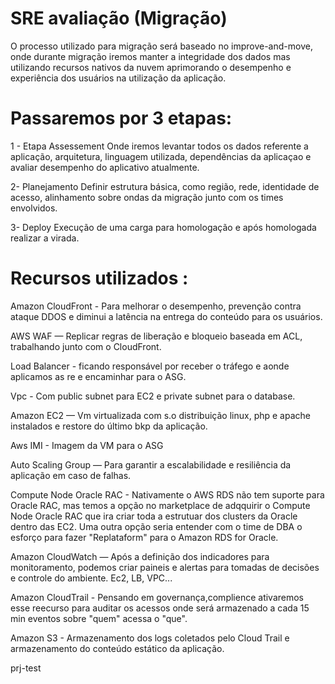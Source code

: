 # SRE avaliação (Migração)

O processo utilizado para migração será baseado no improve-and-move, onde durante migração iremos manter a integridade dos dados mas utilizando recursos nativos da nuvem aprimorando o desempenho e experiência dos usuários na utilização da aplicação.

# Passaremos por 3 etapas:

1 - Etapa Assessement
Onde iremos levantar todos os dados referente a aplicação, arquitetura, linguagem utilizada, dependências da aplicaçao e avaliar desempenho do aplicativo atualmente.

2- Planejamento
Definir estrutura básica, como região, rede, identidade de acesso, alinhamento sobre ondas da migração junto com os times envolvidos.

3- Deploy
Execução de uma carga para homologação e após homologada realizar a virada.


# Recursos utilizados :

Amazon CloudFront - Para melhorar o desempenho, prevenção contra ataque DDOS e diminui a latência na entrega do conteúdo para os usuários. 

AWS WAF — Replicar regras de liberação e bloqueio baseada em ACL, trabalhando junto com o CloudFront.

Load Balancer - ficando responsável por receber o tráfego e aonde aplicamos as re e encaminhar para o ASG.

Vpc -  Com public subnet para EC2  e private subnet para o database. 

Amazon EC2 — Vm virtualizada com s.o distribuição linux, php e apache instalados e restore do último bkp da aplicação.

Aws IMI -  Imagem da VM para o ASG

Auto Scaling Group — Para garantir a escalabilidade e resiliência da aplicação em caso de falhas.

Compute Node Oracle RAC - Nativamente o AWS RDS não tem suporte para Oracle RAC, mas temos a opção no marketplace de adqquirir o Compute Node Oracle RAC que ira criar toda a estrutuar dos clusters da Oracle dentro das EC2. Uma outra opção seria entender com o time de DBA o esforço para fazer "Replataform" para o Amazon RDS for Oracle.

Amazon CloudWatch — Após a definição dos indicadores para monitoramento, podemos criar paineis e alertas para tomadas de decisões e controle do ambiente. Ec2, LB, VPC...

Amazon CloudTrail - Pensando em governança,complience ativaremos esse reecurso para auditar os acessos  onde será armazenado a cada 15 min eventos sobre  "quem" acessa o "que".

Amazon S3 -  Armazenamento dos logs coletados pelo Cloud Trail e armazenamento do conteúdo estático da aplicação.

prj-test
